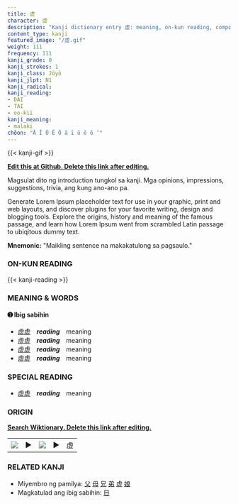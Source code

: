 ```yaml
---
title: 虚
character: 虚
description: "Kanji dictionary entry 虚: meaning, on-kun reading, compounds, origin, related kanji"
content_type: kanji
featured_image: "/虚.gif"
weight: 111
frequency: 111
kanji_grade: 0
kanji_strokes: 1
kanji_class: Jōyō
kanji_jlpt: N1
kanji_radical: 
kanji_reading: 
- DAI
- TAI
- oo-kii
kanji_meaning:
- malaki
chōon: "Ā Ī Ū Ē Ō ā ī ū ē ō ’"
---
```

[//]: # (Don't edit the line below. Kanji animated GIF code is automatically generated.)
{{< kanji-gif >}}

[//]: # (Edit below this line.)

**[Edit this at Github. Delete this link after editing.](https://github.com/tim0g/tim/tree/main/content/kanji/虚/index.md)**

Magsulat dito ng introduction tungkol sa kanji. Mga opinions, impressions, suggestions, trivia, ang kung ano-ano pa.

Generate Lorem Ipsum placeholder text for use in your graphic, print and web layouts, and discover plugins for your favorite writing, design and blogging tools. Explore the origins, history and meaning of the famous passage, and learn how Lorem Ipsum went from scrambled Latin passage to ubiqitous dummy text.
 
**Mnemonic:** "Maikling sentence na makakatulong sa pagsaulo."

### ON-KUN READING

[//]: # (Don't edit the line below. ON-KUN READING code is automatically generated.)
{{< kanji-reading >}}

### MEANING & WORDS

#### ➊ **Ibig sabihin**
  - [虚](../虚)[虚](../虚)　***reading***　meaning
  - [虚](../虚)[虚](../虚)　***reading***　meaning
  - [虚](../虚)[虚](../虚)　***reading***　meaning
  - [虚](../虚)[虚](../虚)　***reading***　meaning

### SPECIAL READING
  - [虚](../虚)[虚](../虚)　***reading***　meaning

### ORIGIN

**[Search Wiktionary. Delete this link after editing.](https://wiktionary.org/wiki/虚)**
<table class="kanji-table"><tr><td>
<img src="60px-虚-bronze.svg.png">
</td><td>▶</td><td>
<img src="60px-虚-oracle.svg.png">
</td><td>▶</td>
<td class="kanji-origin">虚</td>
</tr></table>

### RELATED KANJI
- Miyembro ng pamilya: [父](../父) [母](../母) [兄](../兄) [弟](../弟) [虚](../虚) [娘](../娘)
- Magkatulad ang ibig sabihin: [日](../日)
